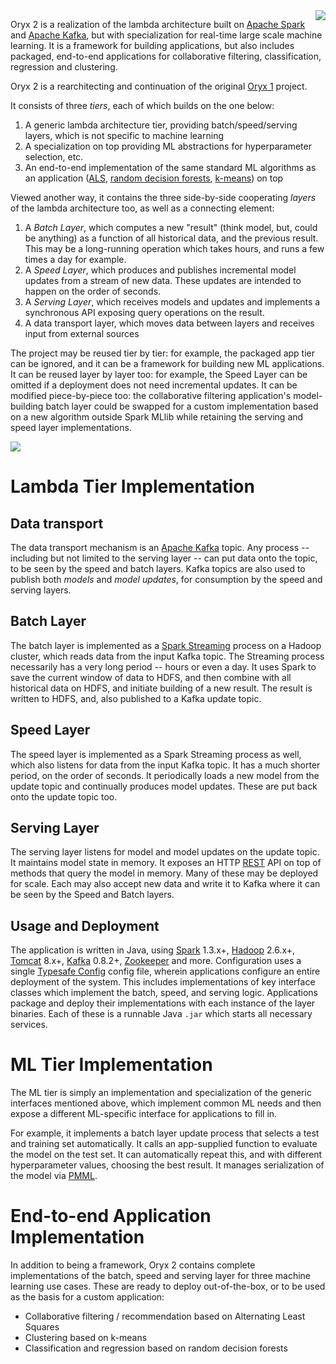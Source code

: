 <img align="right" src="img/OryxLogoMedium.png" />

Oryx 2 is a realization of the lambda architecture built on [Apache Spark](http://spark.apache.org)
and [Apache Kafka](http://kafka.apache.org), but with specialization for real-time large scale machine
learning. It is a framework for building applications, but also includes packaged, end-to-end
applications for collaborative filtering, classification, regression and clustering.

Oryx 2 is a rearchitecting and continuation of the original [Oryx 1](http://github.com/cloudera/oryx)
project.

It consists of three _tiers_, each of which builds on the one below:

1. A generic lambda architecture tier, providing batch/speed/serving layers, which is not
specific to machine learning
1. A specialization on top providing ML abstractions for hyperparameter selection, etc.
1. An end-to-end implementation of the same standard ML algorithms as an application
  ([ALS](http://labs.yahoo.com/files/HuKorenVolinsky-ICDM08.pdf),
[random decision forests](http://en.wikipedia.org/wiki/Random_forest),
[k-means](http://en.wikipedia.org/wiki/K-means_clustering)) on top

Viewed another way, it contains the three side-by-side cooperating _layers_ of the lambda
architecture too, as well as a connecting element:

1. A *Batch Layer*, which computes a new "result" (think model, but, could be anything)
as a function of all historical data, and the previous result. This may be a long-running operation
which takes hours, and runs a few times a day for example.
2. A *Speed Layer*, which produces and publishes incremental model updates from a
stream of new data. These updates are intended to happen on the order of seconds.
3. A *Serving Layer*, which receives models and updates and implements a synchronous API exposing
query operations on the result.
4. A data transport layer, which moves data between layers and receives input from external sources

The project may be reused tier by tier: for example, the packaged app tier can be ignored, and it
can be a framework for building new ML applications. It can be reused layer by layer too:
for example, the Speed Layer can be omitted if a deployment does not need incremental updates.
It can be modified piece-by-piece too: the collaborative filtering application's model-building
batch layer could be swapped for a custom implementation based on a new algorithm outside
Spark MLlib while retaining the serving and speed layer implementations.

<img src="img/Architecture.png"/>

# Lambda Tier Implementation

## Data transport

The data transport mechanism is an [Apache Kafka](http://kafka.apache.org/) topic.
Any process -- including but not limited to the serving layer -- can put data onto the topic,
to be seen by the speed and batch layers. Kafka topics are also used to publish both
*models* and *model updates*, for consumption by the speed and serving layers.

## Batch Layer

The batch layer is implemented as a [Spark Streaming](http://spark.apache.org/streaming/)
process on a Hadoop cluster, which reads data from the input Kafka topic. The Streaming process
necessarily has a very long period -- hours or even a day. It uses Spark to save the
current window of data to HDFS, and then combine with all historical data on HDFS, and
initiate building of a new result. The result is written to HDFS, and, also published
to a Kafka update topic.

## Speed Layer

The speed layer is implemented as a Spark Streaming process as well, which also listens for
data from the input Kafka topic. It has a much shorter period, on the order of seconds.
It periodically loads a new model from the update topic and continually produces model updates.
These are put back onto the update topic too.

## Serving Layer

The serving layer listens for model and model updates on the update topic. It maintains model
state in memory. It exposes an HTTP
[REST](http://en.wikipedia.org/wiki/Representational_state_transfer) API on top of methods
that query the model in memory. Many of these may be deployed for scale. Each may
also accept new data and write it to Kafka where it can be seen by the Speed and Batch layers.

## Usage and Deployment

The application is written in Java, using [Spark](http://spark.apache.org/) 1.3.x+,
[Hadoop](http://hadoop.apache.org/) 2.6.x+, [Tomcat](http://tomcat.apache.org/) 8.x+,
[Kafka](http://kafka.apache.org/) 0.8.2+, [Zookeeper](http://zookeeper.apache.org/) and more. Configuration uses a single
[Typesafe Config](https://github.com/typesafehub/config) config file, wherein
applications configure an entire deployment of the system. This includes implementations of
key interface classes which implement the batch, speed, and serving logic. Applications
package and deploy their implementations with each instance of the layer binaries. Each
of these is a runnable Java `.jar` which starts all necessary services.

# ML Tier Implementation

The ML tier is simply an implementation and specialization of the generic interfaces mentioned
above, which implement common ML needs and then expose a different ML-specific interface for
applications to fill in.

For example, it implements a batch layer update process that selects a test and training set
automatically. It calls an app-supplied function to evaluate the model on the test set.
It can automatically repeat this, and with different hyperparameter values, choosing the best
result. It manages serialization of the model via
[PMML](http://www.dmg.org/v4-2-1/GeneralStructure.html).

# End-to-end Application Implementation

In addition to being a framework, Oryx 2 contains complete implementations of the batch, speed and
serving layer for three machine learning use cases. These are ready to deploy out-of-the-box, or to be
used as the basis for a custom application:

- Collaborative filtering / recommendation based on Alternating Least Squares
- Clustering based on k-means
- Classification and regression based on random decision forests
